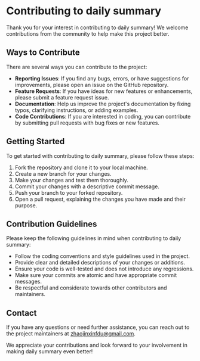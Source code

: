 # Contributing to daily summary

Thank you for your interest in contributing to daily summary! We welcome contributions from the community to help make this project better.

## Ways to Contribute

There are several ways you can contribute to the project:

- **Reporting Issues**: If you find any bugs, errors, or have suggestions for improvements, please open an issue on the GitHub repository.
- **Feature Requests**: If you have ideas for new features or enhancements, please submit a feature request issue.
- **Documentation**: Help us improve the project's documentation by fixing typos, clarifying instructions, or adding examples.
- **Code Contributions**: If you are interested in coding, you can contribute by submitting pull requests with bug fixes or new features.

## Getting Started

To get started with contributing to daily summary, please follow these steps:

1. Fork the repository and clone it to your local machine.
2. Create a new branch for your changes.
3. Make your changes and test them thoroughly.
4. Commit your changes with a descriptive commit message.
5. Push your branch to your forked repository.
6. Open a pull request, explaining the changes you have made and their purpose.

## Contribution Guidelines

Please keep the following guidelines in mind when contributing to daily summary:

- Follow the coding conventions and style guidelines used in the project.
- Provide clear and detailed descriptions of your changes or additions.
- Ensure your code is well-tested and does not introduce any regressions.
- Make sure your commits are atomic and have appropriate commit messages.
- Be respectful and considerate towards other contributors and maintainers.

## Contact

If you have any questions or need further assistance, you can reach out to the project maintainers at [zhaojinxinfdu@gmail.com](zhaojinxinfdu@gmail.com).

We appreciate your contributions and look forward to your involvement in making daily summary even better!